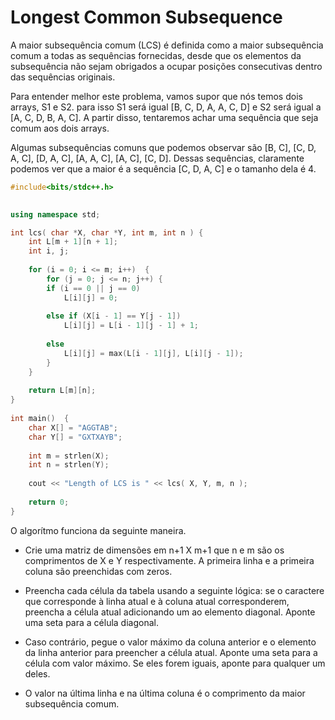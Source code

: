 # Longest Common Subsequence


A maior subsequência comum (LCS) é definida como a maior subsequência comum a todas as sequências fornecidas, desde que os elementos da subsequência não sejam obrigados a ocupar posições consecutivas dentro das sequências originais.

Para entender melhor este problema, vamos supor que nós temos dois arrays, S1 e S2. para isso S1 será igual [B, C, D, A, A, C, D] e S2 será igual a [A, C, D, B, A, C]. A partir disso, tentaremos achar uma sequência que seja comum aos dois arrays.

Algumas subsequências comuns que podemos observar são [B, C], [C, D, A, C], [D, A, C], [A, A, C], [A, C], [C, D]. Dessas sequências, claramente podemos ver que a maior é a sequência [C, D, A, C] e o tamanho dela é 4.

```cpp
#include<bits/stdc++.h>
  

using namespace std;

int lcs( char *X, char *Y, int m, int n ) {  
    int L[m + 1][n + 1];  
    int i, j;  
      
    for (i = 0; i <= m; i++)  {  
        for (j = 0; j <= n; j++) {  
        if (i == 0 || j == 0)  
            L[i][j] = 0;  
      
        else if (X[i - 1] == Y[j - 1])  
            L[i][j] = L[i - 1][j - 1] + 1;  
      
        else
            L[i][j] = max(L[i - 1][j], L[i][j - 1]);  
        }  
    }
          
    return L[m][n];  
}  
 
int main()  {  
    char X[] = "AGGTAB";  
    char Y[] = "GXTXAYB";  
      
    int m = strlen(X);  
    int n = strlen(Y);  
      
    cout << "Length of LCS is " << lcs( X, Y, m, n );  
      
    return 0;  
}  
```
O algorítmo funciona da seguinte maneira.
* Crie uma matriz de dimensões em n+1 X m+1 que n e m são os comprimentos de X e Y respectivamente. A primeira linha e a primeira coluna são preenchidas com zeros.

* Preencha cada célula da tabela usando a seguinte lógica: se o caractere que corresponde à linha atual e à coluna atual corresponderem, preencha a célula atual adicionando um ao elemento diagonal. Aponte uma seta para a célula diagonal.
* Caso contrário, pegue o valor máximo da coluna anterior e o elemento da linha anterior para preencher a célula atual. Aponte uma seta para a célula com valor máximo. Se eles forem iguais, aponte para qualquer um deles.
* O valor na última linha e na última coluna é o comprimento da maior subsequência comum.